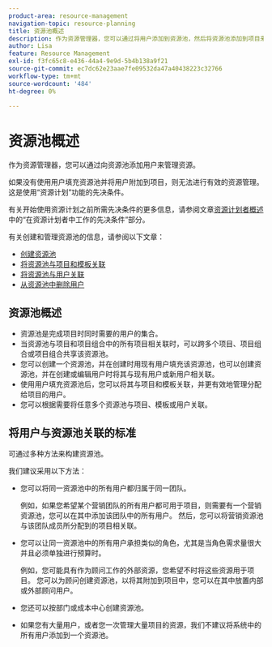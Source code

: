 ```yaml
---
product-area: resource-management
navigation-topic: resource-planning
title: 资源池概述
description: 作为资源管理器，您可以通过将用户添加到资源池，然后将资源池添加到项目来管理资源。
author: Lisa
feature: Resource Management
exl-id: f3fc65c8-e436-44a4-9e9d-5b4b138a9f21
source-git-commit: ec7dc62e23aae7fe09532da47a40438223c32766
workflow-type: tm+mt
source-wordcount: '484'
ht-degree: 0%

---
```


# 资源池概述

<!--Audited: 10/2024-->

作为资源管理器，您可以通过向资源池添加用户来管理资源。

如果没有使用用户填充资源池并将用户附加到项目，则无法进行有效的资源管理。 这是使用“资源计划”功能的先决条件。

有关开始使用资源计划之前所需先决条件的更多信息，请参阅文章[资源计划者概述](../../../resource-mgmt/resource-planning/get-started-resource-planner.md)中的“在资源计划者中工作的先决条件”部分。

有关创建和管理资源池的信息，请参阅以下文章：

* [创建资源池](../../../resource-mgmt/resource-planning/resource-pools/create-resource-pools.md)
* [将资源池与项目和模板关联](../../../resource-mgmt/resource-planning/resource-pools/associate-resource-pools-with-projects-and-templates.md)
* [将资源池与用户关联](../../../resource-mgmt/resource-planning/resource-pools/associate-resource-pools-with-users.md)
* [从资源池中删除用户](../../../resource-mgmt/resource-planning/resource-pools/remove-users-from-resource-pool.md)

## 资源池概述

* 资源池是完成项目时同时需要的用户的集合。
* 当资源池与项目和项目组合中的所有项目相关联时，可以跨多个项目、项目组合或项目组合共享该资源池。
* 您可以创建一个资源池，并在创建时用现有用户填充该资源池，也可以创建资源池，并在创建或编辑用户时将其与现有用户或新用户相关联。
* 使用用户填充资源池后，您可以将其与项目和模板关联，并更有效地管理分配给项目的用户。
* 您可以根据需要将任意多个资源池与项目、模板或用户关联。

## 将用户与资源池关联的标准

可通过多种方法来构建资源池。

我们建议采用以下方法：

* 您可以将同一资源池中的所有用户都归属于同一团队。

  例如，如果您希望某个营销团队的所有用户都可用于项目，则需要有一个营销资源池，您可以在其中添加该团队中的所有用户。 然后，您可以将营销资源池与该团队成员所分配到的项目相关联。

* 您可以让同一资源池中的所有用户承担类似的角色，尤其是当角色需求量很大并且必须单独进行预算时。

  例如，您可能具有作为顾问工作的外部资源，您希望不时将这些资源用于项目。 您可以为顾问创建资源池，以将其附加到项目中，您可以在其中放置内部或外部顾问用户。

* 您还可以按部门或成本中心创建资源池。
* 如果您有大量用户，或者您一次管理大量项目的资源，我们不建议将系统中的所有用户添加到一个资源池。





